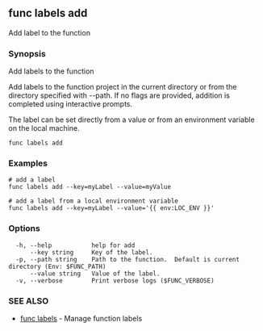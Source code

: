 ## func labels add

Add label to the function

### Synopsis

Add labels to the function

Add labels to the function project in the current directory or from the
directory specified with --path.  If no flags are provided, addition is
completed using interactive prompts.

The label can be set directly from a value or from an environment variable on
the local machine.

```
func labels add
```

### Examples

```
# add a label
func labels add --key=myLabel --value=myValue

# add a label from a local environment variable
func labels add --key=myLabel --value='{{ env:LOC_ENV }}'
```

### Options

```
  -h, --help           help for add
      --key string     Key of the label.
  -p, --path string    Path to the function.  Default is current directory (Env: $FUNC_PATH)
      --value string   Value of the label.
  -v, --verbose        Print verbose logs ($FUNC_VERBOSE)
```

### SEE ALSO

* [func labels](func_labels.md)	 - Manage function labels

